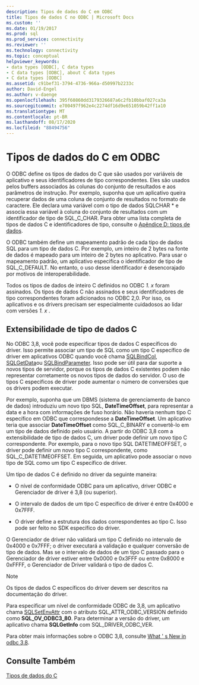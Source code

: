 ```yaml
---
description: Tipos de dados do C em ODBC
title: Tipos de dados C no ODBC | Microsoft Docs
ms.custom: ''
ms.date: 01/19/2017
ms.prod: sql
ms.prod_service: connectivity
ms.reviewer: ''
ms.technology: connectivity
ms.topic: conceptual
helpviewer_keywords:
- data types [ODBC], C data types
- C data types [ODBC], about C data types
- C data types [ODBC]
ms.assetid: c91bef31-3794-4736-966a-d50997b2233c
author: David-Engel
ms.author: v-daenge
ms.openlocfilehash: 395f60860dd3179326687a6c2fb10bbaf027ca3a
ms.sourcegitcommit: e700497f962e4c2274df16d9e651059b42ff1a10
ms.translationtype: MT
ms.contentlocale: pt-BR
ms.lasthandoff: 08/17/2020
ms.locfileid: "88494756"
---
```

# <a name="c-data-types-in-odbc"></a>Tipos de dados do C em ODBC
O ODBC define os tipos de dados do C que são usados por variáveis de aplicativo e seus identificadores de tipo correspondentes. Eles são usados pelos buffers associados às colunas do conjunto de resultados e aos parâmetros de instrução. Por exemplo, suponha que um aplicativo queira recuperar dados de uma coluna de conjunto de resultados no formato de caractere. Ele declara uma variável com o tipo de dados SQLCHAR * e associa essa variável à coluna do conjunto de resultados com um identificador de tipo de SQL_C_CHAR. Para obter uma lista completa de tipos de dados C e identificadores de tipo, consulte o [Apêndice D: tipos de dados](../../../odbc/reference/appendixes/appendix-d-data-types.md).  
  
 O ODBC também define um mapeamento padrão de cada tipo de dados SQL para um tipo de dados C. Por exemplo, um inteiro de 2 bytes na fonte de dados é mapeado para um inteiro de 2 bytes no aplicativo. Para usar o mapeamento padrão, um aplicativo especifica o identificador de tipo de SQL_C_DEFAULT. No entanto, o uso desse identificador é desencorajado por motivos de interoperabilidade.  
  
 Todos os tipos de dados de inteiro C definidos no ODBC *1. x* foram assinados. Os tipos de dados C não assinados e seus identificadores de tipo correspondentes foram adicionados no ODBC 2,0. Por isso, os aplicativos e os drivers precisam ser especialmente cuidadosos ao lidar com versões *1. x* .  
  
## <a name="c-data-type-extensibility"></a>Extensibilidade de tipo de dados C  
 No ODBC 3,8, você pode especificar tipos de dados C específicos do driver. Isso permite associar um tipo de SQL como um tipo C específico de driver em aplicativos ODBC quando você chama [SQLBindCol](../../../odbc/reference/syntax/sqlbindcol-function.md), [SQLGetData](../../../odbc/reference/syntax/sqlgetdata-function.md)ou [SQLBindParameter](../../../odbc/reference/syntax/sqlbindparameter-function.md). Isso pode ser útil para dar suporte a novos tipos de servidor, porque os tipos de dados C existentes podem não representar corretamente os novos tipos de dados do servidor. O uso de tipos C específicos de driver pode aumentar o número de conversões que os drivers podem executar.  
  
 Por exemplo, suponha que um DBMS (sistema de gerenciamento de banco de dados) introduziu um novo tipo SQL, **DateTimeOffset**, para representar a data e a hora com informações de fuso horário. Não haveria nenhum tipo C específico em ODBC que correspondesse a **DateTimeOffset**. Um aplicativo teria que associar **DateTimeOffset** como SQL_C_BINARY e convertê-lo em um tipo de dados definido pelo usuário. A partir do ODBC 3,8 com a extensibilidade de tipo de dados C, um driver pode definir um novo tipo C correspondente. Por exemplo, para o novo tipo SQL DATETIMEOFFSET, o driver pode definir um novo tipo C correspondente, como SQL_C_DATETIMEOFFSET. Em seguida, um aplicativo pode associar o novo tipo de SQL como um tipo C específico de driver.  
  
 Um tipo de dados C é definido no driver da seguinte maneira:  
  
-   O nível de conformidade ODBC para um aplicativo, driver ODBC e Gerenciador de driver é 3,8 (ou superior).  
  
-   O intervalo de dados de um tipo C específico de driver é entre 0x4000 e 0x7FFF.  
  
-   O driver define a estrutura dos dados correspondentes ao tipo C.  Isso pode ser feito no SDK específico do driver.  
  
 O Gerenciador de driver não validará um tipo C definido no intervalo de 0x4000 e 0x7FFF; o driver executará a validação e qualquer conversão de tipo de dados. Mas se o intervalo de dados de um tipo C passado para o Gerenciador de driver estiver entre 0x0000 e 0x3FFF ou entre 0x8000 e 0xFFFF, o Gerenciador de Driver validará o tipo de dados C.  
  
> [!NOTE]  
>  Os tipos de dados C específicos do driver devem ser descritos na documentação do driver.  
  
 Para especificar um nível de conformidade ODBC de 3,8, um aplicativo chama [SQLSetEnvAttr](../../../odbc/reference/syntax/sqlsetenvattr-function.md) com o atributo SQL_ATTR_ODBC_VERSION definido como **SQL_OV_ODBC3_80**. Para determinar a versão do driver, um aplicativo chama **SQLGetInfo** com SQL_DRIVER_ODBC_VER.  
  
 Para obter mais informações sobre o ODBC 3,8, consulte [What ' s New in odbc 3,8](../../../odbc/reference/what-s-new-in-odbc-3-8.md).  
  
## <a name="see-also"></a>Consulte Também  
 [Tipos de dados do C](../../../odbc/reference/appendixes/c-data-types.md)
